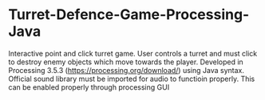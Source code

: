 # Turret-Defence-Game-Processing-Java
Interactive point and click turret game. User controls a turret and must click to destroy enemy objects which move towards the player.
Developed in Processing 3.5.3 (https://processing.org/download/) using Java syntax.
Official sound library must be imported for audio to functioin properly. This can be enabled properly through processing GUI
